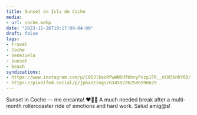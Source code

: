 ```yaml
---
title: Sunset on Isla de Coche
media:
- url: coche.webp
date: "2023-11-26T19:17:09-04:00"
draft: false
tags:
- travel
- Coche
- Venezuela
- sunset
- beach
syndications:
- https://www.instagram.com/p/C0IJlkeoRPwWN6HfbhvyPvzp1FR__nCW36nhY80/
- https://pixelfed.social/p/jphastings/634552262586596629
---
```

Sunset in Coche — me encanta! ❤️🧡💛
A much needed break after a multi-month rollercoaster ride of emotions and hard work. Salud amig@s!
